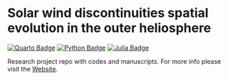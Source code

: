 # Solar wind discontinuities spatial evolution in the outer heliosphere

[![Quarto Badge](https://img.shields.io/badge/quarto-808090?logo=quarto)](https://quarto.org/)
[![Python Badge](https://img.shields.io/badge/python-3670A0?logo=python&logoColor=ffdd54)](https://www.python.org/)
[![Julia Badge](https://img.shields.io/badge/-Julia-9558B2?logo=julia&logoColor=white)](https://julialang.org/)

Research project repo with codes and manuscripts. For more info please visit the [Website](https://beforerr.github.io/ids_spatial_evolution_juno/).